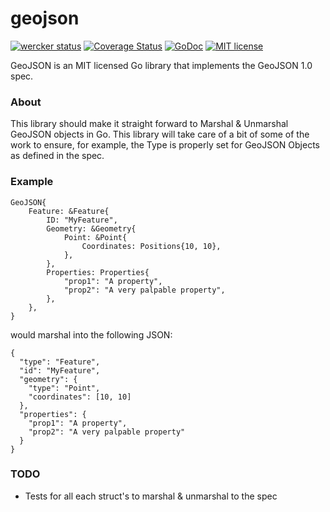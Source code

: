 geojson
=======

[![wercker status](https://app.wercker.com/status/f88b804269b197c17ad2ed5894e0c715/s "wercker status")](https://app.wercker.com/project/bykey/f88b804269b197c17ad2ed5894e0c715)
[![Coverage Status](https://coveralls.io/repos/github/losinggeneration/geojson/badge.svg?branch=master)](https://coveralls.io/github/losinggeneration/geojson?branch=master)
[![GoDoc](https://godoc.org/github.com/losinggeneration/geojson?status.png)](https://godoc.org/github.com/losinggeneration/geojson)
[![MIT license](https://img.shields.io/badge/license-MIT-orange.svg?style=flat)](https://github.com/losinggeneration/geojson/blob/master/COPYING)

GeoJSON is an MIT licensed Go library that implements the GeoJSON 1.0 spec.

### About

This library should make it straight forward to Marshal & Unmarshal GeoJSON
objects in Go. This library will take care of a bit of some of the work to
ensure, for example, the Type is properly set for GeoJSON Objects as defined
in the spec.

### Example

	GeoJSON{
		Feature: &Feature{
			ID: "MyFeature",
			Geometry: &Geometry{
				Point: &Point{
					Coordinates: Positions{10, 10},
				},
			},
			Properties: Properties{
				"prop1": "A property",
				"prop2": "A very palpable property",
			},
		},
	}

would marshal into the following JSON:

    {
      "type": "Feature",
      "id": "MyFeature",
      "geometry": {
        "type": "Point",
        "coordinates": [10, 10]
      },
      "properties": {
        "prop1": "A property",
        "prop2": "A very palpable property"
      }
    }

### TODO

* Tests for all each struct's to marshal & unmarshal to the spec
